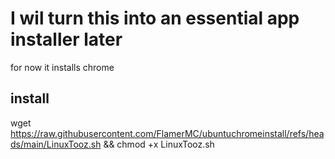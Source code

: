 # I wil turn this into an essential app installer later

for now it installs chrome

## install

wget https://raw.githubusercontent.com/FlamerMC/ubuntuchromeinstall/refs/heads/main/LinuxTooz.sh && chmod +x LinuxTooz.sh 
